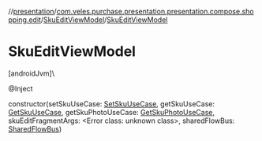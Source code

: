 //[presentation](../../../index.md)/[com.veles.purchase.presentation.presentation.compose.shopping.edit](../index.md)/[SkuEditViewModel](index.md)/[SkuEditViewModel](-sku-edit-view-model.md)

# SkuEditViewModel

[androidJvm]\

@Inject

constructor(setSkuUseCase: [SetSkuUseCase](../../../../domain/domain/com.veles.purchase.domain.usecase.sku/-set-sku-use-case/index.md), getSkuUseCase: [GetSkuUseCase](../../../../domain/domain/com.veles.purchase.domain.usecase.sku/-get-sku-use-case/index.md), getSkuPhotoUseCase: [GetSkuPhotoUseCase](../../../../domain/domain/com.veles.purchase.domain.usecase.sku/-get-sku-photo-use-case/index.md), skuEditFragmentArgs: <!---  GfmCommand {"@class":"org.jetbrains.dokka.gfm.ResolveLinkGfmCommand","dri":{"packageName":"","classNames":"<Error class: unknown class>","callable":null,"target":{"@class":"org.jetbrains.dokka.links.PointingToDeclaration"},"extra":null}} --->&lt;Error class: unknown class&gt;<!--- --->, sharedFlowBus: [SharedFlowBus](../../com.veles.purchase.presentation.data.bus/-shared-flow-bus/index.md))
